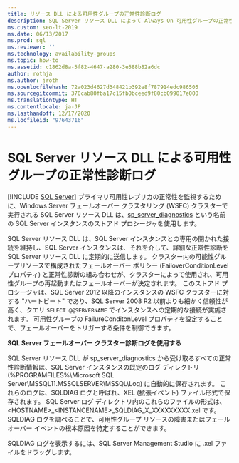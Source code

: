```yaml
---
title: リソース DLL による可用性グループの正常性診断ログ
description: SQL Server リソース DLL によって Always On 可用性グループの正常性が監視されるしくみについて説明します。
ms.custom: seo-lt-2019
ms.date: 06/13/2017
ms.prod: sql
ms.reviewer: ''
ms.technology: availability-groups
ms.topic: how-to
ms.assetid: c1862d8a-5f82-4647-a280-3e588b82a6dc
author: rothja
ms.author: jroth
ms.openlocfilehash: 72a023d4627d348421b392e8f787914edc986505
ms.sourcegitcommit: 370cab80fba17c15fb0bceed9f80cb099017e000
ms.translationtype: HT
ms.contentlocale: ja-JP
ms.lasthandoff: 12/17/2020
ms.locfileid: "97643716"
---
```

# <a name="sql-server-resource-dll-health-diagnostic-logs-for-availability-groups"></a>SQL Server リソース DLL による可用性グループの正常性診断ログ
[!INCLUDE [SQL Server](../../../includes/applies-to-version/sqlserver.md)]
  プライマリ可用性レプリカの正常性を監視するために、Windows Server フェールオーバー クラスタリング (WSFC) クラスターで実行される SQL Server リソース DLL は、[sp_server_diagnostics](~/relational-databases/system-stored-procedures/sp-server-diagnostics-transact-sql.md) という名前の SQL Server インスタンスのストアド プロシージャを使用します。  
  
 SQL Server リソース DLL は、SQL Server インスタンスとの専用の開かれた接続を維持し、SQL Server インスタンスは、それを介して、詳細な正常性診断を SQL Server リソース DLL に定期的に送信します。 クラスター内の可能性グループリソースで構成されたフェールオーバー ポリシー (FailoverConditionLevel プロパティ) と正常性診断の組み合わせが、クラスターによって使用され、可用性グループの再起動またはフェールオーバーが決定されます。 このストアド プロシージャは、SQL Server 2012 以降のインスタンスの WSFC クラスターに対する "ハートビート" であり、SQL Server 2008 R2 以前よりも細かく信頼性が高く、クエリ `SELECT @@SERVERNAME` でインスタンスへの定期的な接続が実施されます。 可用性グループの FailureConditonLevel プロパティを設定することで、フェールオーバーをトリガーする条件を制御できます。  
  
 **SQL Server フェールオーバー クラスター診断ログを使用する**
 
 SQL Server リソース DLL が sp_server_diagnostics から受け取るすべての正常性診断情報は、SQL Server インスタンスの既定のログ ディレクトリ (%PROGRAMFILES%\Microsoft SQL Server\MSSQL11.MSSQLSERVER\MSSQL\Log) に自動的に保存されます。 これらのログは、SQLDIAG ログと呼ばれ、XEL (拡張イベント) ファイル形式で保存されます。 SQL Server ログ ディレクトリ内のこれらのファイルの形式は、\<HOSTNAME>_\<INSTANCENAME>_SQLDIAG_X_XXXXXXXXX.xel です。 SQLDIAG ログを調べることで、可用性グループ リソースの障害またはフェールオーバー イベントの根本原因を特定することができます。  
  
 SQLDIAG ログを表示するには、SQL Server Management Studio に .xel ファイルをドラッグします。  
  
  
